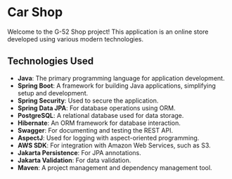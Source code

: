 # Car Shop

Welcome to the G-52 Shop project! This application is an online store developed using various modern technologies.

## Technologies Used

- **Java**: The primary programming language for application development.
- **Spring Boot**: A framework for building Java applications, simplifying setup and development.
- **Spring Security**: Used to secure the application.
- **Spring Data JPA**: For database operations using ORM.
- **PostgreSQL**: A relational database used for data storage.
- **Hibernate**: An ORM framework for database interaction.
- **Swagger**: For documenting and testing the REST API.
- **AspectJ**: Used for logging with aspect-oriented programming.
- **AWS SDK**: For integration with Amazon Web Services, such as S3.
- **Jakarta Persistence**: For JPA annotations.
- **Jakarta Validation**: For data validation.
- **Maven**: A project management and dependency management tool.